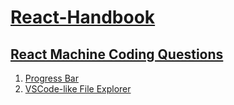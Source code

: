 # [React-Handbook](#react-handbook)

## [React Machine Coding Questions](#react-machine-coding-questions)
  1. [Progress Bar](https://github.com/AkshayChandole/React-Handbook/tree/main/MachineCodingInterviewQuestions/ProgressBar#progress-bar)
  2. [VSCode-like File Explorer]()
